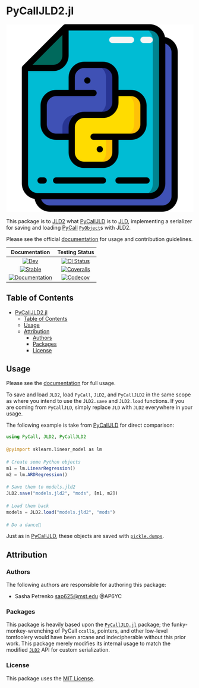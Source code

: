 # PyCallJLD2.jl

[![pycalljld2-header](docs/src/assets/logo.png)][docs-dev-url]

This package is to [JLD2][jld2] what [PyCallJLD][pycalljld] is to [JLD][jld], implementing a serializer for saving and loading [PyCall][pycall] [`PyObject`][pyobject-readme]s with JLD2.

Please see the official [documentation][docs-dev-url] for usage and contribution guidelines.

| **Documentation** | **Testing Status** |
|:-----------------:|:------------------:|
| [![Dev][docs-dev-img]][docs-dev-url] | [![CI Status][ci-img]][ci-url]|
| [![Stable][docs-stable-img]][docs-stable-url] | [![Coveralls][coveralls-img]][coveralls-url] |
| [![Documentation][doc-status-img]][doc-status-url]| [![Codecov][codecov-img]][codecov-url]|

[docs-stable-img]: https://img.shields.io/badge/docs-stable-blue.svg
[docs-stable-url]: https://AP6YC.github.io/PyCallJLD2.jl/stable

[docs-dev-img]: https://img.shields.io/badge/docs-dev-blue.svg
[docs-dev-url]: https://AP6YC.github.io/PyCallJLD2.jl/dev

[doc-status-img]: https://github.com/AP6YC/PyCallJLD2.jl/actions/workflows/Documentation.yml/badge.svg
[doc-status-url]: https://github.com/AP6YC/PyCallJLD2.jl/actions/workflows/Documentation.yml

[ci-img]: https://github.com/AP6YC/PyCallJLD2.jl/workflows/CI/badge.svg
[ci-url]: https://github.com/AP6YC/PyCallJLD2.jl/actions?query=workflow%3ACI

[codecov-img]: https://codecov.io/gh/AP6YC/PyCallJLD2.jl/branch/main/graph/badge.svg
[codecov-url]: https://codecov.io/gh/AP6YC/PyCallJLD2.jl

[coveralls-img]: https://coveralls.io/repos/github/AP6YC/PyCallJLD2.jl/badge.svg?branch=main
[coveralls-url]: https://coveralls.io/github/AP6YC/PyCallJLD2.jl?branch=main

[pyobject-readme]: https://github.com/JuliaPy/PyCall.jl#pyobject
[pycall]: https://github.com/JuliaPy/PyCall.jl
[jld]: https://github.com/JuliaIO/JLD.jl/
[pycalljld]: https://github.com/JuliaPy/PyCallJLD.jl
[jld2]: https://github.com/JuliaIO/JLD2.jl
[pickle-dumps]: https://docs.python.org/3.8/library/pickle.html#pickle.dumps

## Table of Contents

- [PyCallJLD2.jl](#pycalljld2jl)
  - [Table of Contents](#table-of-contents)
  - [Usage](#usage)
  - [Attribution](#attribution)
    - [Authors](#authors)
    - [Packages](#packages)
    - [License](#license)

## Usage

Please see the [documentation][docs-dev-url] for full usage.

To save and load `JLD2`, load `PyCall`, `JLD2`, and `PyCallJLD2` in the same scope as where you intend to use the `JLD2.save` and `JLD2.load` functions.
If you are coming from `PyCallJLD`, simply replace `JLD` with `JLD2` everywhere in your usage.

The following example is take from [PyCallJLD][pycalljld] for direct comparison:

```julia
using PyCall, JLD2, PyCallJLD2

@pyimport sklearn.linear_model as lm

# Create some Python objects
m1 = lm.LinearRegression()
m2 = lm.ARDRegression()

# Save them to models.jld2
JLD2.save("models.jld2", "mods", [m1, m2])

# Load them back
models = JLD2.load("models.jld2", "mods")

# Do a dance🕺
```

Just as in [PyCallJLD][pycalljld], these objects are saved with [`pickle.dumps`][pickle-dumps].

## Attribution

### Authors

The following authors are responsible for authoring this package:

- Sasha Petrenko <sap625@mst.edu> @AP6YC

### Packages

This package is heavily based upon the [`PyCallJLD.jl`][pycalljld] package; the funky-monkey-wrenching of PyCall `ccall`s, pointers, and other low-level tomfoolery would have been arcane and indecipherable without this prior work.
This package merely modifies its internal usage to match the modified [`JLD2`][jld2] API for custom serialization.

### License

This package uses the [MIT License](LICENSE).
